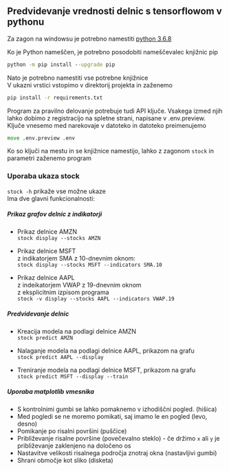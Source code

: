 ## Predvidevanje vrednosti delnic s tensorflowom v pythonu

Za zagon na windowsu je potrebno namestiti
[python 3.6.8](https://www.python.org/downloads/release/python-368/)


Ko je Python nameščen, je potrebno posodobiti nameščevalec knjižnic pip
```cmd
python -m pip install --upgrade pip
```

Nato je potrebno namestiti vse potrebne knjižnice<br>
V ukazni vrstici vstopimo v direktorij projekta in zaženemo
```cmd
pip install -r requirements.txt
```
Program za pravilno delovanje potrebuje tudi API ključe. Vsakega izmed njih lahko dobimo z registracijo na spletne strani, napisane v .env.preview.
Ključe vnesemo med narekovaje v datoteko in datoteko preimenujemo
```cmd
move .env.preview .env
``` 

Ko so ključi na mestu in se knjižnice namestijo, lahko z zagonom
`stock` in parametri zaženemo program

### Uporaba ukaza stock
`stock -h` prikaže vse možne ukaze<br>
Ima dve glavni funkcionalnosti:
##### Prikaz grafov delnic z indikatorji

  - Prikaz delnice AMZN<br>
	`stock display --stocks AMZN`

  - Prikaz delnice MSFT <br>z indikatorjem SMA z 10-dnevnim oknom:<br>
	`stock display --stocks MSFT --indicators SMA.10`
	
  - Prikaz delnice AAPL <br>z indeikatorjem VWAP z 19-dnevnim oknom <br>z eksplicitnim izpisom programa<br>
	`stock -v display --stocks AAPL --indicators VWAP.19`
##### Predvidevanje delnic

  - Kreacija modela na podlagi delnice AMZN<br>
	`stock predict AMZN`

  - Nalaganje modela na podlagi delnice AAPL, prikazom na grafu<br>
	`stock predict AAPL --display`
	
  - Treniranje modela na podlagi delnice MSFT, prikazom na grafu <br>
	`stock predict MSFT --display --train`

##### Uporaba matplotlib vmesnika
* S kontrolnimi gumbi se lahko pomaknemo v izhodiščni pogled. (hišica)
* Med pogledi se ne moremo pomikati, saj imamo le en pogled (levo, desno)
* Pomikanje po risalni površini (puščice)
* Približevanje risalne površine (povečevalno steklo) - če držimo `x` ali `y` je približevanje zaklenjeno na določeno os
* Nastavitve velikosti risalnega področja znotraj okna (nastavljivi gumbi)
* Shrani območje kot sliko (disketa)
